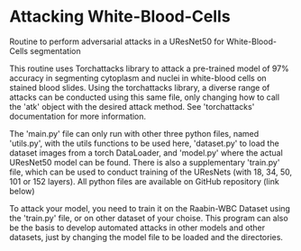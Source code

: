 # Attacking White-Blood-Cells
Routine to perform adversarial attacks in a UResNet50 for White-Blood-Cells segmentation

This routine uses Torchattacks library to attack a pre-trained model of 97%
accuracy in segmenting cytoplasm and nuclei in white-blood cells on stained
blood slides. Using the torchattacks library, a diverse range of attacks can
be conducted using this same file, only changing how to call the 'atk' object
with the desired attack method. See 'torchattacks' documentation for more
information.

The 'main.py' file can only run with other three python files, named 'utils.py', 
with the utils functions to be used here, 'dataset.py' to load the dataset
images from a torch DataLoader, and 'model.py' where the actual UResNet50
model can be found. There is also a supplementary 'train.py' file, which can
be used to conduct training of the UResNets (with 18, 34, 50, 101 or 152
layers). All python files are available on GitHub repository (link below)

To attack your model, you need to train it on the Raabin-WBC Dataset using the
'train.py' file, or on other dataset of your choise. This program can also be
the basis to develop automated attacks in other models and other datasets, just
by changing the model file to be loaded and the directories.
